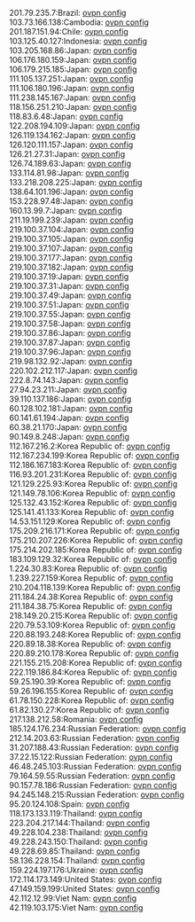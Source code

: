 201.79.235.7:Brazil: [ovpn config](vpn/201_79_235_7.ovpn)  
103.73.166.138:Cambodia: [ovpn config](vpn/103_73_166_138.ovpn)  
201.187.151.94:Chile: [ovpn config](vpn/201_187_151_94.ovpn)  
103.125.40.127:Indonesia: [ovpn config](vpn/103_125_40_127.ovpn)  
103.205.168.86:Japan: [ovpn config](vpn/103_205_168_86.ovpn)  
106.176.180.159:Japan: [ovpn config](vpn/106_176_180_159.ovpn)  
106.179.215.185:Japan: [ovpn config](vpn/106_179_215_185.ovpn)  
111.105.137.251:Japan: [ovpn config](vpn/111_105_137_251.ovpn)  
111.106.180.196:Japan: [ovpn config](vpn/111_106_180_196.ovpn)  
111.238.145.167:Japan: [ovpn config](vpn/111_238_145_167.ovpn)  
118.156.251.210:Japan: [ovpn config](vpn/118_156_251_210.ovpn)  
118.83.6.48:Japan: [ovpn config](vpn/118_83_6_48.ovpn)  
122.208.194.109:Japan: [ovpn config](vpn/122_208_194_109.ovpn)  
126.119.134.162:Japan: [ovpn config](vpn/126_119_134_162.ovpn)  
126.120.111.157:Japan: [ovpn config](vpn/126_120_111_157.ovpn)  
126.21.27.31:Japan: [ovpn config](vpn/126_21_27_31.ovpn)  
126.74.189.63:Japan: [ovpn config](vpn/126_74_189_63.ovpn)  
133.114.81.98:Japan: [ovpn config](vpn/133_114_81_98.ovpn)  
133.218.208.225:Japan: [ovpn config](vpn/133_218_208_225.ovpn)  
138.64.101.196:Japan: [ovpn config](vpn/138_64_101_196.ovpn)  
153.228.97.48:Japan: [ovpn config](vpn/153_228_97_48.ovpn)  
160.13.99.7:Japan: [ovpn config](vpn/160_13_99_7.ovpn)  
211.19.199.239:Japan: [ovpn config](vpn/211_19_199_239.ovpn)  
219.100.37.104:Japan: [ovpn config](vpn/219_100_37_104.ovpn)  
219.100.37.105:Japan: [ovpn config](vpn/219_100_37_105.ovpn)  
219.100.37.107:Japan: [ovpn config](vpn/219_100_37_107.ovpn)  
219.100.37.177:Japan: [ovpn config](vpn/219_100_37_177.ovpn)  
219.100.37.182:Japan: [ovpn config](vpn/219_100_37_182.ovpn)  
219.100.37.19:Japan: [ovpn config](vpn/219_100_37_19.ovpn)  
219.100.37.31:Japan: [ovpn config](vpn/219_100_37_31.ovpn)  
219.100.37.49:Japan: [ovpn config](vpn/219_100_37_49.ovpn)  
219.100.37.51:Japan: [ovpn config](vpn/219_100_37_51.ovpn)  
219.100.37.55:Japan: [ovpn config](vpn/219_100_37_55.ovpn)  
219.100.37.58:Japan: [ovpn config](vpn/219_100_37_58.ovpn)  
219.100.37.86:Japan: [ovpn config](vpn/219_100_37_86.ovpn)  
219.100.37.87:Japan: [ovpn config](vpn/219_100_37_87.ovpn)  
219.100.37.96:Japan: [ovpn config](vpn/219_100_37_96.ovpn)  
219.98.132.92:Japan: [ovpn config](vpn/219_98_132_92.ovpn)  
220.102.212.117:Japan: [ovpn config](vpn/220_102_212_117.ovpn)  
222.8.74.143:Japan: [ovpn config](vpn/222_8_74_143.ovpn)  
27.94.23.211:Japan: [ovpn config](vpn/27_94_23_211.ovpn)  
39.110.137.186:Japan: [ovpn config](vpn/39_110_137_186.ovpn)  
60.128.102.181:Japan: [ovpn config](vpn/60_128_102_181.ovpn)  
60.141.61.194:Japan: [ovpn config](vpn/60_141_61_194.ovpn)  
60.38.21.170:Japan: [ovpn config](vpn/60_38_21_170.ovpn)  
90.149.8.248:Japan: [ovpn config](vpn/90_149_8_248.ovpn)  
112.167.216.2:Korea Republic of: [ovpn config](vpn/112_167_216_2.ovpn)  
112.167.234.199:Korea Republic of: [ovpn config](vpn/112_167_234_199.ovpn)  
112.186.167.183:Korea Republic of: [ovpn config](vpn/112_186_167_183.ovpn)  
116.93.201.231:Korea Republic of: [ovpn config](vpn/116_93_201_231.ovpn)  
121.129.225.93:Korea Republic of: [ovpn config](vpn/121_129_225_93.ovpn)  
121.149.78.106:Korea Republic of: [ovpn config](vpn/121_149_78_106.ovpn)  
125.132.43.152:Korea Republic of: [ovpn config](vpn/125_132_43_152.ovpn)  
125.141.41.133:Korea Republic of: [ovpn config](vpn/125_141_41_133.ovpn)  
14.53.151.129:Korea Republic of: [ovpn config](vpn/14_53_151_129.ovpn)  
175.209.216.171:Korea Republic of: [ovpn config](vpn/175_209_216_171.ovpn)  
175.210.207.226:Korea Republic of: [ovpn config](vpn/175_210_207_226.ovpn)  
175.214.202.185:Korea Republic of: [ovpn config](vpn/175_214_202_185.ovpn)  
183.109.129.32:Korea Republic of: [ovpn config](vpn/183_109_129_32.ovpn)  
1.224.30.83:Korea Republic of: [ovpn config](vpn/1_224_30_83.ovpn)  
1.239.227.159:Korea Republic of: [ovpn config](vpn/1_239_227_159.ovpn)  
210.204.118.139:Korea Republic of: [ovpn config](vpn/210_204_118_139.ovpn)  
211.184.24.38:Korea Republic of: [ovpn config](vpn/211_184_24_38.ovpn)  
211.184.38.75:Korea Republic of: [ovpn config](vpn/211_184_38_75.ovpn)  
218.149.20.215:Korea Republic of: [ovpn config](vpn/218_149_20_215.ovpn)  
220.79.53.109:Korea Republic of: [ovpn config](vpn/220_79_53_109.ovpn)  
220.88.193.248:Korea Republic of: [ovpn config](vpn/220_88_193_248.ovpn)  
220.89.18.38:Korea Republic of: [ovpn config](vpn/220_89_18_38.ovpn)  
220.89.210.178:Korea Republic of: [ovpn config](vpn/220_89_210_178.ovpn)  
221.155.215.208:Korea Republic of: [ovpn config](vpn/221_155_215_208.ovpn)  
222.119.186.84:Korea Republic of: [ovpn config](vpn/222_119_186_84.ovpn)  
59.25.190.39:Korea Republic of: [ovpn config](vpn/59_25_190_39.ovpn)  
59.26.196.155:Korea Republic of: [ovpn config](vpn/59_26_196_155.ovpn)  
61.78.150.228:Korea Republic of: [ovpn config](vpn/61_78_150_228.ovpn)  
61.82.130.27:Korea Republic of: [ovpn config](vpn/61_82_130_27.ovpn)  
217.138.212.58:Romania: [ovpn config](vpn/217_138_212_58.ovpn)  
185.124.176.234:Russian Federation: [ovpn config](vpn/185_124_176_234.ovpn)  
212.14.203.63:Russian Federation: [ovpn config](vpn/212_14_203_63.ovpn)  
31.207.188.43:Russian Federation: [ovpn config](vpn/31_207_188_43.ovpn)  
37.22.15.122:Russian Federation: [ovpn config](vpn/37_22_15_122.ovpn)  
46.48.245.103:Russian Federation: [ovpn config](vpn/46_48_245_103.ovpn)  
79.164.59.55:Russian Federation: [ovpn config](vpn/79_164_59_55.ovpn)  
90.157.78.186:Russian Federation: [ovpn config](vpn/90_157_78_186.ovpn)  
94.245.148.215:Russian Federation: [ovpn config](vpn/94_245_148_215.ovpn)  
95.20.124.108:Spain: [ovpn config](vpn/95_20_124_108.ovpn)  
118.173.133.119:Thailand: [ovpn config](vpn/118_173_133_119.ovpn)  
223.204.217.144:Thailand: [ovpn config](vpn/223_204_217_144.ovpn)  
49.228.104.238:Thailand: [ovpn config](vpn/49_228_104_238.ovpn)  
49.228.243.150:Thailand: [ovpn config](vpn/49_228_243_150.ovpn)  
49.228.69.85:Thailand: [ovpn config](vpn/49_228_69_85.ovpn)  
58.136.228.154:Thailand: [ovpn config](vpn/58_136_228_154.ovpn)  
159.224.197.176:Ukraine: [ovpn config](vpn/159_224_197_176.ovpn)  
172.114.173.149:United States: [ovpn config](vpn/172_114_173_149.ovpn)  
47.149.159.199:United States: [ovpn config](vpn/47_149_159_199.ovpn)  
42.112.12.99:Viet Nam: [ovpn config](vpn/42_112_12_99.ovpn)  
42.119.103.175:Viet Nam: [ovpn config](vpn/42_119_103_175.ovpn)  
